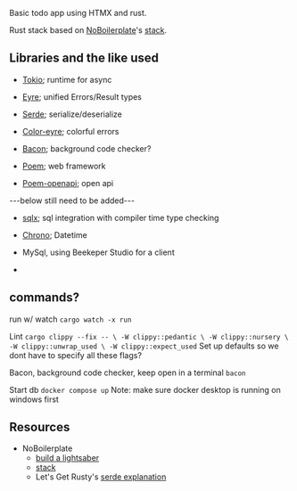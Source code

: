 Basic todo app using HTMX and rust.

Rust stack based on [NoBoilerplate](https://www.youtube.com/@NoBoilerplate)'s [stack](https://www.youtube.com/watch?v=pocWrUj68tU).

## Libraries and the like used
- [Tokio](https://tokio.rs/); runtime for async
- [Eyre](https://docs.rs/eyre/latest/eyre/); unified Errors/Result types
- [Serde](https://serde.rs/); serialize/deserialize

- [Color-eyre](https://docs.rs/color-eyre/latest/color_eyre/); colorful errors
- [Bacon](https://github.com/Canop/bacon); background code checker?
- [Poem](https://github.com/poem-web/poem); web framework
- [Poem-openapi](https://docs.rs/poem-openapi/latest/poem_openapi/); open api

---below still need to be added---

- [sqlx](https://docs.rs/sqlx/latest/sqlx/); sql integration with compiler time type checking
- [Chrono](https://crates.io/crates/chrono); Datetime

- MySql, using Beekeper Studio for a client
- 

## commands?
run w/ watch `cargo watch -x run`

Lint
`
cargo clippy --fix -- \
-W clippy::pedantic \
-W clippy::nursery \
-W clippy::unwrap_used \
-W clippy::expect_used
`
Set up defaults so we dont have to specify all these flags?


Bacon, background code checker, keep open in a terminal
`bacon`

Start db `docker compose up`
Note: make sure docker desktop is running on windows first

## Resources
- NoBoilerplate
    - [build a lightsaber](https://github.com/0atman/noboilerplate/blob/main/scripts/06-build-your-rust-lightsaber.md)
    - [stack](https://github.com/0atman/noboilerplate/blob/main/scripts/30-poem.md)
    - Let's Get Rusty's [serde explanation](https://github.com/letsgetrusty/json_parsing_example/blob/master/src/main.rs)